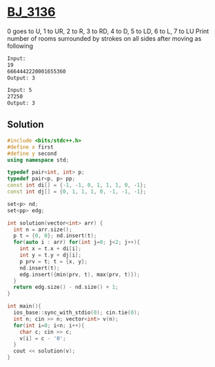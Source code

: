 # [BJ_3136](https://acmicpc.net/problem/3136)

0 goes to U, 1 to UR, 2 to R, 3 to RD, 4 to D, 5 to LD, 6 to L, 7 to LU
Print number of rooms surrounded by strokes on all sides after moving as following

```txt
Input:
19
6664442220001655360
Output: 3

Input: 5
27250
Output: 3
```

## Solution

```cpp
#include <bits/stdc++.h>
#define x first
#define y second
using namespace std;

typedef pair<int, int> p;
typedef pair<p, p> pp;
const int di[] = {-1, -1, 0, 1, 1, 1, 0, -1};
const int dj[] = {0, 1, 1, 1, 0, -1, -1, -1};

set<p> nd;
set<pp> edg;

int solution(vector<int> arr) {
  int n = arr.size();
  p t = {0, 0}; nd.insert(t);
  for(auto i : arr) for(int j=0; j<2; j++){
    int x = t.x + di[i];
    int y = t.y + dj[i];
    p prv = t; t = {x, y};
    nd.insert(t);
    edg.insert({min(prv, t), max(prv, t)});
  }
  return edg.size() - nd.size() + 1;
}

int main(){
  ios_base::sync_with_stdio(0); cin.tie(0);
  int n; cin >> n; vector<int> v(n);
  for(int i=0; i<n; i++){
    char c; cin >> c;
    v[i] = c - '0';
  }
  cout << solution(v);
}
```
